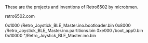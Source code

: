 These are the projects and inventions of Retro6502 by microbmen.

retro6502.com

0x1000 /Retro_Joystick_BLE_Master.ino.bootloader.bin
0x8000 /Retro_Joystick_BLE_Master.ino.partitions.bin
0xe000 /boot_app0.bin
0x10000 "/Retro_Joystick_BLE_Master.ino.bin



